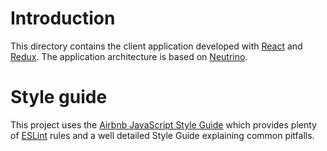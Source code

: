 # Introduction

This directory contains the client application developed with [React] and [Redux]. The application 
architecture is based on [Neutrino].

# Style guide

This project uses the [Airbnb JavaScript Style Guide] which provides plenty of [ESLint] rules and a well
detailed Style Guide explaining common pitfalls.

[React]: https://facebook.github.io/react/
[Redux]: http://redux.js.org/
[Neutrino]: https://neutrino.js.org/
[Airbnb JavaScript Style Guide]: https://github.com/airbnb/javascript
[ESLint]: http://eslint.org/
